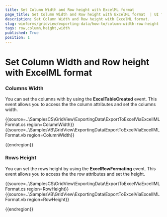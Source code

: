 ```yaml
---
title: Set Column Width and Row height with ExcelML format 
page_title: Set Column Width and Row height with ExcelML format  | UI for WinForms Documentation
description: Set Column Width and Row height with ExcelML format.
slug: winforms/gridview/exporting-data/how-to/column-width-row-height
tags: row,column,height,width
published: True
position: 1
---
```


# Set Column Width and Row height with ExcelML format 

### Columns Width

You can set the columns with by using the __ExcelTableCreated__ event. This event allows you to access the the column attributes and set the columns width.

{{source=..\SamplesCS\GridView\ExportingData\ExportToExcelViaExcelIMLFormat.cs region=ColumnWidth}} 
{{source=..\SamplesVB\GridView\ExportingData\ExportToExcelViaExcelIMLFormat.vb region=ColumnWidth}}


{{endregion}} 


### Rows Height

You can set the rows height by using the __ExcelRowFormating__ event. This event allows you to access the the row attributes and set the height.

{{source=..\SamplesCS\GridView\ExportingData\ExportToExcelViaExcelIMLFormat.cs region=RowHeight}} 
{{source=..\SamplesVB\GridView\ExportingData\ExportToExcelViaExcelIMLFormat.vb region=RowHeight}}



{{endregion}} 


